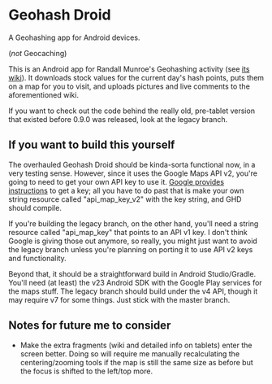 # Geohash Droid
A Geohashing app for Android devices.

(*not* Geocaching)

This is an Android app for Randall Munroe's Geohashing activity (see [its wiki](http://wiki.xkcd.com/geohashing/)).  It downloads stock values for the current day's hash points, puts them on a map for you to visit, and uploads pictures and live comments to the aforementioned wiki.

If you want to check out the code behind the really old, pre-tablet version that existed before 0.9.0 was released, look at the legacy branch.

## If you want to build this yourself

The overhauled Geohash Droid should be kinda-sorta functional now, in a very testing sense.  However, since it uses the Google Maps API v2, you're going to need to get your own API key to use it.  [Google provides instructions](https://developers.google.com/maps/documentation/android/start?hl=en) to get a key; all you have to do past that is make your own string resource called "api_map_key_v2" with the key string, and GHD should compile.

If you're building the legacy branch, on the other hand, you'll need a string resource called "api_map_key" that points to an API v1 key.  I don't think Google is giving those out anymore, so really, you might just want to avoid the legacy branch unless you're planning on porting it to use API v2 keys and functionality.

Beyond that, it should be a straightforward build in Android Studio/Gradle.  You'll need (at least) the v23 Android SDK with the Google Play services for the maps stuff.  The legacy branch should build under the v4 API, though it may require v7 for some things.  Just stick with the master branch.

## Notes for future me to consider

* Make the extra fragments (wiki and detailed info on tablets) enter the screen better.  Doing so will require me manually recalculating the centering/zooming tools if the map is still the same size as before but the focus is shifted to the left/top more.
